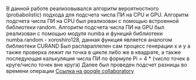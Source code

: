 В данной работе реализовывался алгоритм вероятностного (probabolistic) подхода для подсчета числа ПИ на CPU и GPU. 
Алгоритм подсчета числа ПИ на CPU был реализован с помощью встроенной библиотеки random.
Алгоритм подсчета числа ПИ на GPU был реализован с помощью  модуля numba и функций библиотеки numba.random - xoroshiro128, данная функция является аналогом библиотеки CURAND
Был распараллелен сам процесс генерации х и у а также проверка лежит ли точка в цикле либо же в квадрате, а также последующая калькуляция числа ПИ по формуле Pi = 4 * (число точек в круге/число точек вне круга)
Далее был проведен подсчет разницы во времени операции
[Ссылка на google collaboratory](https://colab.research.google.com/drive/1qhb172YTTUNn0K6WKccrcTtgEGMNQofU?usp=sharing)
